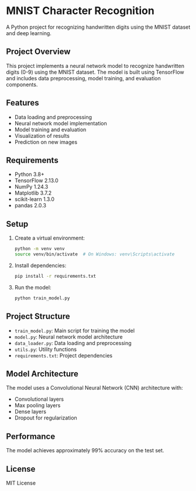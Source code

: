 # MNIST Character Recognition

A Python project for recognizing handwritten digits using the MNIST dataset and deep learning.

## Project Overview
This project implements a neural network model to recognize handwritten digits (0-9) using the MNIST dataset. The model is built using TensorFlow and includes data preprocessing, model training, and evaluation components.

## Features
- Data loading and preprocessing
- Neural network model implementation
- Model training and evaluation
- Visualization of results
- Prediction on new images

## Requirements
- Python 3.8+
- TensorFlow 2.13.0
- NumPy 1.24.3
- Matplotlib 3.7.2
- scikit-learn 1.3.0
- pandas 2.0.3

## Setup
1. Create a virtual environment:
   ```bash
   python -m venv venv
   source venv/bin/activate  # On Windows: venv\Scripts\activate
   ```

2. Install dependencies:
   ```bash
   pip install -r requirements.txt
   ```

3. Run the model:
   ```bash
   python train_model.py
   ```

## Project Structure
- `train_model.py`: Main script for training the model
- `model.py`: Neural network model architecture
- `data_loader.py`: Data loading and preprocessing
- `utils.py`: Utility functions
- `requirements.txt`: Project dependencies

## Model Architecture
The model uses a Convolutional Neural Network (CNN) architecture with:
- Convolutional layers
- Max pooling layers
- Dense layers
- Dropout for regularization

## Performance
The model achieves approximately 99% accuracy on the test set.

## License
MIT License 